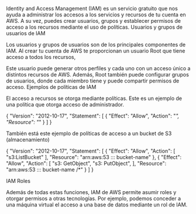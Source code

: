 Identity and Access Management (IAM) es un servicio gratuito que nos ayuda a administrar los accesos a los servicios y recursos de tu cuenta en AWS. A su vez, puedes crear usuarios, grupos y establecer permisos de acceso a los recursos mediante el uso de políticas.
Usuarios y grupos de usuarios de IAM

Los usuarios y grupos de usuarios son de los principales componentes de IAM. Al crear tu cuenta de AWS te proporcionan un usuario Root que tiene acceso a todos los recursos,

Este usuario puede generar otros perfiles y cada uno con un acceso único a distintos recursos de AWS. Además, Root también puede configurar grupos de usuarios, donde cada miembro tiene y puede compartir permisos de acceso.
Ejemplos de políticas de IAM

El acceso a recursos se otorga mediante políticas. Este es un ejemplo de una política que otorga acceso de administrador.

{
    "Version": "2012-10-17",
    "Statement": [
        {
            "Effect": "Allow",
            "Action": "*",
            "Resource": "*"
        }
    ]
}

También está este ejemplo de políticas de acceso a un bucket de S3 (almacenamiento)

{
    "Version": "2012-10-17",
    "Statement": [
        {
            "Effect": "Allow",
            "Action": [
                "s3:ListBucket"
            ],
            "Resource": "arn:aws:53 ::: bucket-name"
        },
        {
            "Effect": "Allow",
            "Action": [
                "s3: GetObject",
                "s3: PutObject",
            ],
            "Resource": "arn:aws:53 ::: bucket-name /*"
        }
    ]
}

IAM Roles

Además de todas estas funciones, IAM de AWS permite asumir roles y otorgar permisos a otras tecnologías. Por ejemplo, podemos conceder a una máquina virtual el acceso a una base de datos mediante un rol de IAM.
